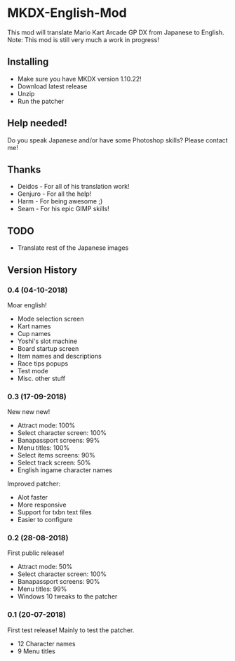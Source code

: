 # MKDX-English-Mod

This mod will translate Mario Kart Arcade GP DX from Japanese to English.  
Note: This mod is still very much a work in progress!

## Installing

* Make sure you have MKDX version 1.10.22!
* Download latest release
* Unzip
* Run the patcher

## Help needed!

Do you speak Japanese and/or have some Photoshop skills? Please contact me!

## Thanks

* Deidos - For all of his translation work!
* Genjuro - For all the help!
* Harm - For being awesome ;)
* Seam - For his epic GIMP skills!

## TODO

* Translate rest of the Japanese images

## Version History

### 0.4 (04-10-2018)

Moar english!

* Mode selection screen
* Kart names
* Cup names
* Yoshi's slot machine
* Board startup screen
* Item names and descriptions
* Race tips popups
* Test mode
* Misc. other stuff

### 0.3 (17-09-2018)

New new new!

* Attract mode: 100%
* Select character screen: 100%
* Banapassport screens: 99%
* Menu titles: 100%
* Select items screens: 90%
* Select track screen: 50%
* English ingame character names

Improved patcher:
* Alot faster
* More responsive
* Support for txbn text files
* Easier to configure

### 0.2 (28-08-2018)

First public release!

* Attract mode: 50%
* Select character screen: 100%
* Banapassport screens: 90%
* Menu titles: 99%
* Windows 10 tweaks to the patcher

### 0.1 (20-07-2018)

First test release! Mainly to test the patcher.

* 12 Character names
* 9 Menu titles